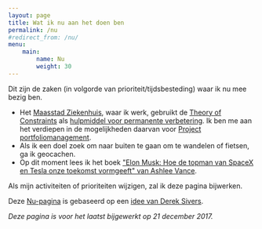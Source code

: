 ```yaml
---
layout: page
title: Wat ik nu aan het doen ben
permalink: /nu
#redirect_from: /nu/
menu: 
    main:
        name: Nu
        weight: 30
---
```

Dit zijn de zaken (in volgorde van prioriteit/tijdsbesteding) waar ik nu mee bezig ben.

* Het [Maasstad Ziekenhuis](https://www.maasstadziekenhuis.nl), waar ik werk, gebruikt de [Theory of Constraints](https://nl.wikipedia.org/wiki/Theory_of_constraints) als [hulpmiddel voor permanente verbetering](https://www.maasstadziekenhuis.nl/over-maasstad/onze-visie-op-zorg/toc-in-het-maasstad-ziekenhuis/).
  Ik ben me aan het verdiepen in de mogelijkheden daarvan voor [Project portfoliomanagement](https://en.wikipedia.org/wiki/Project_portfolio_management).
* Als ik een doel zoek om naar buiten te gaan om te wandelen of fietsen, ga ik geocachen.
* Op dit moment lees ik het boek ["Elon Musk: Hoe de topman van SpaceX en Tesla onze toekomst vormgeeft" van Ashlee Vance](https://www.goodreads.com/book/show/29202095).

Als mijn activiteiten of prioriteiten wijzigen, zal ik deze pagina bijwerken.

Deze [Nu-pagina](http://nownownow.com/about) is gebaseerd op een [idee van Derek Sivers](http://sivers.org/nowff).

*Deze pagina is voor het laatst bijgewerkt op 21 december 2017.*
